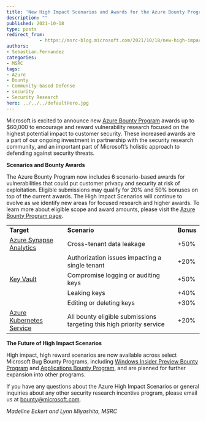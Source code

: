 ```yaml
---
title: 'New High Impact Scenarios and Awards for the Azure Bounty Program'
description: ""
published: 2021-10-18
type: posts
redirect_from:
            - https://msrc-blog.microsoft.com/2021/10/18/new-high-impact-scenarios-and-awards-for-the-azure-bounty-program/
authors:
- Sebastian.Fernandez
categories:
- MSRC
tags:
- Azure
- Bounty
- Community-based Defense
- security
- Security Research
hero: ../../../defaultHero.jpg
---
```

<!-- wp:paragraph -->

Microsoft is excited to announce new [Azure Bounty Program](https://www.microsoft.com/msrc/bounty-microsoft-azure) awards up to \$60,000 to encourage and reward vulnerability research focused on the highest potential impact to customer security. These increased awards are a part of our ongoing investment in partnership with the security research community, and an important part of Microsoft’s holistic approach to defending against security threats.

<!-- /wp:paragraph -->

<!-- wp:paragraph -->

**Scenarios and Bounty Awards**

<!-- /wp:paragraph -->

<!-- wp:paragraph -->

The Azure Bounty Program now includes 6 scenario-based awards for vulnerabilities that could put customer privacy and security at risk of exploitation. Eligible submissions may qualify for 20% and 50% bonuses on top of the current awards. The High Impact Scenarios will continue to evolve as we identify new areas for focused research and higher awards. To learn more about eligible scope and award amounts, please visit the [Azure Bounty Program page](https://www.microsoft.com/msrc/bounty-microsoft-azure).

<!-- /wp:paragraph -->

<!-- wp:table {"hasFixedLayout":true} -->

|                                                                                            |                                                                      |           |
| ------------------------------------------------------------------------------------------ | -------------------------------------------------------------------- | --------- |
| **Target**                                                                                 | **Scenario**                                                         | **Bonus** |
| [Azure Synapse Analytics](https://azure.microsoft.com/en-us/services/synapse-analytics/)   | Cross-tenant data leakage                                            | +50%      |
|                                                                                            | Authorization issues impacting a single tenant                       | +20%      |
| [Key Vault](https://azure.microsoft.com/en-us/services/key-vault/)                         | Compromise logging or auditing keys                                  | +50%      |
|                                                                                            | Leaking keys                                                         | +40%      |
|                                                                                            | Editing or deleting keys                                             | +30%      |
| [Azure Kubernetes Service](https://azure.microsoft.com/en-us/services/kubernetes-service/) | All bounty eligible submissions targeting this high priority service | +20%      |

<!-- /wp:table -->

<!-- wp:paragraph -->

**The Future of High Impact Scenarios**

<!-- /wp:paragraph -->

<!-- wp:paragraph -->

High impact, high reward scenarios are now available across select Microsoft Bug Bounty Programs, including [Windows Insider Preview Bounty Program](https://www.microsoft.com/en-us/msrc/bounty-windows-insider-preview) and [Applications Bounty Program](https://www.microsoft.com/en-us/msrc/bounty-applications), and are planned for further expansion into other programs.

<!-- /wp:paragraph -->

<!-- wp:paragraph -->

If you have any questions about the Azure High Impact Scenarios or general inquiries about any other security research incentive program, please email us at [bounty@microsoft.com](mailto:bounty@microsoft.com).

<!-- /wp:paragraph -->

<!-- wp:paragraph -->

_Madeline Eckert and Lynn Miyashita, MSRC_

<!-- /wp:paragraph -->
